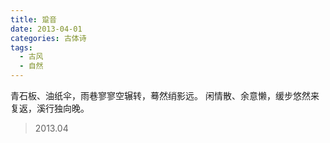 ```yaml
---
title: 跫音
date: 2013-04-01
categories: 古体诗
tags:
  - 古风
  - 自然
---
```


青石板、油纸伞，雨巷寥寥空辗转，蓦然绡影远。
闲情散、余意懒，缓步悠然来复返，溪行独向晚。

> 2013.04
